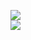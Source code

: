 [![](https://img.shields.io/badge/Made%20With-Github%20Spray-lightgrey.svg?style=for-the-badge&logo=github)](https://github.com/Annihil/github-spray#6643)  
[![](https://i.imgur.com/2DrTn0Z.gif)](https://github.com/Annihil/github-spray)